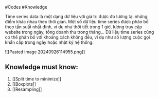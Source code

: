 #Codes #Knowledge 

Time series data là một dạng dữ liệu với giá trị được đo lường tại những điểm khác nhau theo thời gian.
Một số dữ liệu time series được phân bố theo tần suất nhất định, ví dụ như thời tiết trong 1 giờ, lượng
truy cập website trong ngày, tổng doanh thu trong tháng... Dữ liệu time series cũng có thể phân bố với
khoảng cách không đều, ví dụ như số lượng cuộc gọi khẩn cấp trong ngày hoặc nhật ký hệ thống.

![[Pasted image 20240926114955.png]]

## Knowledge must know:
1. [[Split time to minimize]]
2. [[Boxplots]]
3. [[Resampling]]

